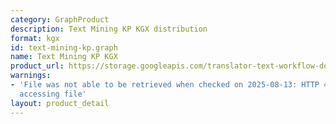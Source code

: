 ```yaml
---
category: GraphProduct
description: Text Mining KP KGX distribution
format: kgx
id: text-mining-kp.graph
name: Text Mining KP KGX
product_url: https://storage.googleapis.com/translator-text-workflow-dev-public/kgx/UniProt/targeted_assertions.tar.gz
warnings:
- 'File was not able to be retrieved when checked on 2025-08-13: HTTP 404 error when
  accessing file'
layout: product_detail
---
```

